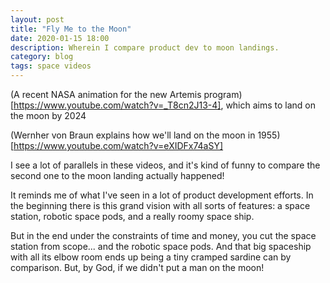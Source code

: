 ```yaml
---
layout: post
title: "Fly Me to the Moon"
date: 2020-01-15 18:00
description: Wherein I compare product dev to moon landings.
category: blog
tags: space videos
---
```


(A recent NASA animation for the new Artemis program)[https://www.youtube.com/watch?v=_T8cn2J13-4], which aims to land on the moon by 2024

(Wernher von Braun explains how we'll land on the moon in 1955)[https://www.youtube.com/watch?v=eXIDFx74aSY]

I see a lot of parallels in these videos, and it's kind of funny to compare the second one to the moon landing actually happened!

It reminds me of what I've seen in a lot of product development efforts. In the beginning there is this grand vision with all sorts of features: a space station, robotic space pods, and a really roomy space ship.

But in the end under the constraints of time and money, you cut the space station from scope... and the robotic space pods. And that big spaceship with all its elbow room ends up being a tiny cramped sardine can by comparison. But, by God, if we didn't put a man on the moon!
